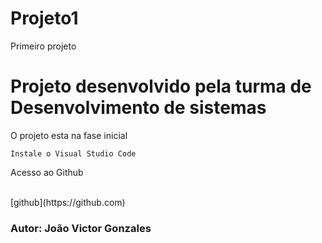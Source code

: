 # Projeto1
Primeiro projeto

<h1> Projeto desenvolvido pela turma de Desenvolvimento de sistemas </h1>
<p> O projeto esta na fase inicial </p>

```
Instale o Visual Studio Code
```

<p> Acesso ao Github</p><br>
[github](https://github.com)

<h3> Autor: João Victor Gonzales</h3>
